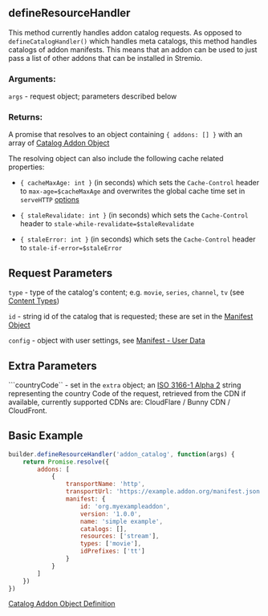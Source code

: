 ## defineResourceHandler

This method currently handles addon catalog requests. As opposed to `defineCatalogHandler()` which handles meta catalogs, this method handles catalogs of addon manifests. This means that an addon can be used to just pass a list of other addons that can be installed in Stremio.


### Arguments:

`args` - request object; parameters described below

### Returns:

A promise that resolves to an object containing `{ addons: [] }` with an array of [Catalog Addon Object](../responses/addon_catalog.md)

The resolving object can also include the following cache related properties:

- `{ cacheMaxAge: int }` (in seconds) which sets the `Cache-Control` header to `max-age=$cacheMaxAge` and overwrites the global cache time set in `serveHTTP` [options](../../README.md#servehttpaddoninterface-options)

- `{ staleRevalidate: int }` (in seconds) which sets the `Cache-Control` header to `stale-while-revalidate=$staleRevalidate`

- `{ staleError: int }` (in seconds) which sets the `Cache-Control` header to `stale-if-error=$staleError`


## Request Parameters

``type`` - type of the catalog's content; e.g. `movie`, `series`, `channel`, `tv` (see [Content Types](../responses/content.types.md))

``id`` - string id of the catalog that is requested; these are set in the [Manifest Object](../responses/manifest.md)

``config`` - object with user settings, see [Manifest - User Data](../responses/manifest.md#user-data)


## Extra Parameters

```countryCode`` - set in the `extra` object; an [ISO 3166-1 Alpha 2](https://en.wikipedia.org/wiki/ISO_3166-1_alpha-2) string representing the country Code of the request, retrieved from the CDN if available, currently supported CDNs are: CloudFlare / Bunny CDN / CloudFront.


## Basic Example


```javascript
builder.defineResourceHandler('addon_catalog', function(args) {
    return Promise.resolve({
        addons: [
            {
                transportName: 'http',
                transportUrl: 'https://example.addon.org/manifest.json',
                manifest: {
                    id: 'org.myexampleaddon',
                    version: '1.0.0',
                    name: 'simple example',
                    catalogs: [],
                    resources: ['stream'],
                    types: ['movie'],
                    idPrefixes: ['tt']
                }
            }
        ]
    })
})
```

[Catalog Addon Object Definition](../responses/addon_catalog.md)
